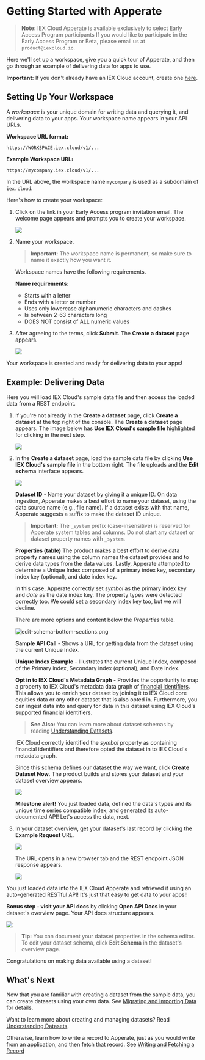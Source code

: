 # Getting Started with Apperate

> **Note:** IEX Cloud Apperate is available exclusively to select Early Access Program participants If you would like to participate in the Early Access Program or Beta, please email us at `product@iexcloud.io`.

Here we'll set up a workspace, give you a quick tour of Apperate, and then go through an example of delivering data for apps to use.

**Important:** If you don't already have an IEX Cloud account, create one [here](https://iexcloud.io/cloud-login#/register).

## Setting Up Your Workspace

A *workspace* is your unique domain for writing data and querying it, and delivering data to your apps. Your workspace name appears in your API URLs.

**Workspace URL format:**

```
https://WORKSPACE.iex.cloud/v1/...
```

**Example Workspace URL:**

```
https://mycompany.iex.cloud/v1/...
```

In the URL above, the workspace name `mycompany` is used as a subdomain of `iex.cloud`. 

Here's how to create your workspace:

1. Click on the link in your Early Access program invitation email. The welcome page appears and prompts you to create your workspace.

    ![](./getting-started-with-an-example-dataset/create-a-workspace.png)

1. Name your workspace.

    > **Important:** The workspace name is permanent, so make sure to name it exactly how you want it.

    Workspace names have the following requirements.

    **Name requirements:**

    - Starts with a letter
    - Ends with a letter or number
    - Uses only lowercase alphanumeric characters and dashes
    - Is between 2-63 characters long
    - DOES NOT consist of ALL numeric values

1. After agreeing to the terms, click **Submit**. The **Create a dataset** page appears.

    ![](./getting-started-with-an-example-dataset/create-a-dataset.png)

Your workspace is created and ready for delivering data to your apps!

## Example: Delivering Data

Here you will load IEX Cloud's sample data file and then access the loaded data from a REST endpoint.

1. If you're not already in the **Create a dataset** page, click **Create a dataset** at the top right of the console. The **Create a dataset** page appears. The image below has **Use IEX Cloud's sample file** highlighted for clicking in the next step.

    ![](./getting-started-with-an-example-dataset/use-sample-file.png)

1.  In the **Create a dataset** page, load the sample data file by clicking **Use IEX Cloud's sample file** in the bottom right. The file uploads and the **Edit schema** interface appears.

    ![](./getting-started-with-an-example-dataset//sample-aapl-dataset-edit-schema.png)

    **Dataset ID** - Name your dataset by giving it a unique ID. On data ingestion, Apperate makes a best effort to name your dataset, using the data source name (e.g., file name). If a dataset exists with that name, Apperate suggests a suffix to make the dataset ID unique. 

    > **Important:** The `_system` prefix (case-insensitive) is reserved for Apperate system tables and columns. Do not start any dataset or dataset property names with `_system`.

    **Properties (table)** The product makes a best effort to derive data property names using the column names the dataset provides and to derive data types from the data values. Lastly, Apperate attempted to determine a Unique Index composed of a primary index key, secondary index key (optional), and date index key.

    In this case, Apperate correctly set *symbol* as the primary index key and *date* as the date index key. The property types were detected correctly too. We could set a secondary index key too, but we will decline.

    There are more options and content below the *Properties* table.

    ![edit-schema-bottom-sections.png](./getting-started-with-an-example-dataset/edit-schema-bottom-sections.png)

    **Sample API Call** - Shows a URL for getting data from the dataset using the current Unique Index.

    **Unique Index Example** - Illustrates the current Unique Index, composed of the Primary index, Secondary index (optional), and Date index.

    **Opt in to IEX Cloud's Metadata Graph** - Provides the opportunity to map a property to IEX Cloud's metadata data graph of [financial identifiers](../reference/financial-identifiers.md). This allows you to enrich your dataset by joining it to IEX Cloud core equities data or any other dataset that is also opted in. Furthermore, you can ingest data into and query for data in this dataset using IEX Cloud's supported financial identifiers.

    > **See Also:** You can learn more about dataset schemas by reading [Understanding Datasets](../managing-your-data/understanding-datasets.md).

    IEX Cloud correctly identified the *symbol* property as containing financial identifiers and therefore opted the dataset in to IEX Cloud's metadata graph.
    
    Since this schema defines our dataset the way we want, click **Create Dataset Now**. The product builds and stores your dataset and your dataset overview appears.

    ![](./getting-started-with-an-example-dataset/sample-appl-dataset-overview.png)

    **Milestone alert!** You just loaded data, defined the data's types and its unique time series compatible index, and generated its auto-documented API! Let's access the data, next.

1.  In your dataset overview, get your dataset's last record by clicking the **Example Request** URL.

    ![](./getting-started-with-an-example-dataset/example-request-highlighted.png)

    The URL opens in a new browser tab and the REST endpoint JSON response appears.

    ![](./getting-started-with-an-example-dataset/sample-appl-execute-query.png)

You just loaded data into the IEX Cloud Apperate and retrieved it using an auto-generated RESTful API! It's just that easy to get data to your apps!!

**Bonus step - visit your API docs** by clicking **Open API Docs**
in your dataset's overview page. Your API docs structure appears.

![](./getting-started-with-an-example-dataset/sample-appl-dataset-api-docs.png)

> **Tip:** You can document your dataset properties in the schema editor. To edit your dataset schema, click **Edit Schema** in the dataset's overview page.

Congratulations on making data available using a dataset!

## What's Next

Now that you are familiar with creating a dataset from the sample data, you can create datasets using your own data. See [Migrating and Importing Data](../migrating-and-importing-data.md) for details. 

Want to learn more about creating and managing datasets? Read [Understanding Datasets](../managing-your-data/understanding-datasets.md).

Otherwise, learn how to write a record to Apperate, just as you would write from an application, and then fetch that record. See [Writing and Fetching a Record](./writing-and-fetching-a-record.md)